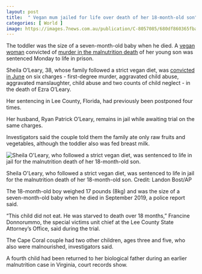 ```yaml
---
layout: post
title:  " Vegan mum jailed for life over death of her 18-month-old son"
categories: [ World ]
image: https://images.7news.com.au/publication/C-8057085/680df860365fba9a8fbe9166bd38867371929c44.jpg?imwidth=650&impolicy=sevennews_v2
---
```

The toddler was the size of a seven-month-old baby when he died.
A  [vegan woman](https://7news.com.au/lifestyle/vegan)  convicted of  [murder in the malnutrition death](https://7news.com.au/news/crime)  of her young son was sentenced Monday to life in prison.

Sheila O’Leary, 38, whose family followed a strict vegan diet, was  [convicted in June](https://www.news-press.com/story/news/crime/2022/08/29/cape-coral-mom-sheila-oleary-gets-thirty-years-murder-toddler/7883687001/?utm_source=news-press-NewsAlert&utm_medium=email&utm_campaign=news_alerts&utm_term=news_alert&utm_content=PFTM-1026NP-E-NLETTER02)  on six charges - first-degree murder, aggravated child abuse, aggravated manslaughter, child abuse and two counts of child neglect - in the death of Ezra O’Leary.

Her sentencing in Lee County, Florida, had previously been postponed four times.

Her husband, Ryan Patrick O’Leary, remains in jail while awaiting trial on the same charges.

Investigators said the couple told them the family ate only raw fruits and vegetables, although the toddler also was fed breast milk.

![Sheila O'Leary, who followed a strict vegan diet, was sentenced to life in jail for the malnutrition death of her 18-month-old son. ](https://images.7news.com.au/publication/C-8057085/680df860365fba9a8fbe9166bd38867371929c44.jpg?imwidth=650&impolicy=sevennews_v2)

Sheila O'Leary, who followed a strict vegan diet, was sentenced to life in jail for the malnutrition death of her 18-month-old son. Credit:  Landon Bost/AP

The 18-month-old boy weighed 17 pounds (8kg) and was the size of a seven-month-old baby when he died in September 2019, a police report said.

“This child did not eat. He was starved to death over 18 months,” Francine Donnorummo, the special victims unit chief at the Lee County State Attorney’s Office, said during the trial.

The Cape Coral couple had two other children, ages three and five, who also were malnourished, investigators said.

A fourth child had been returned to her biological father during an earlier malnutrition case in Virginia, court records show.
<!--stackedit_data:
eyJoaXN0b3J5IjpbLTM2MTMzOTI1OV19
-->